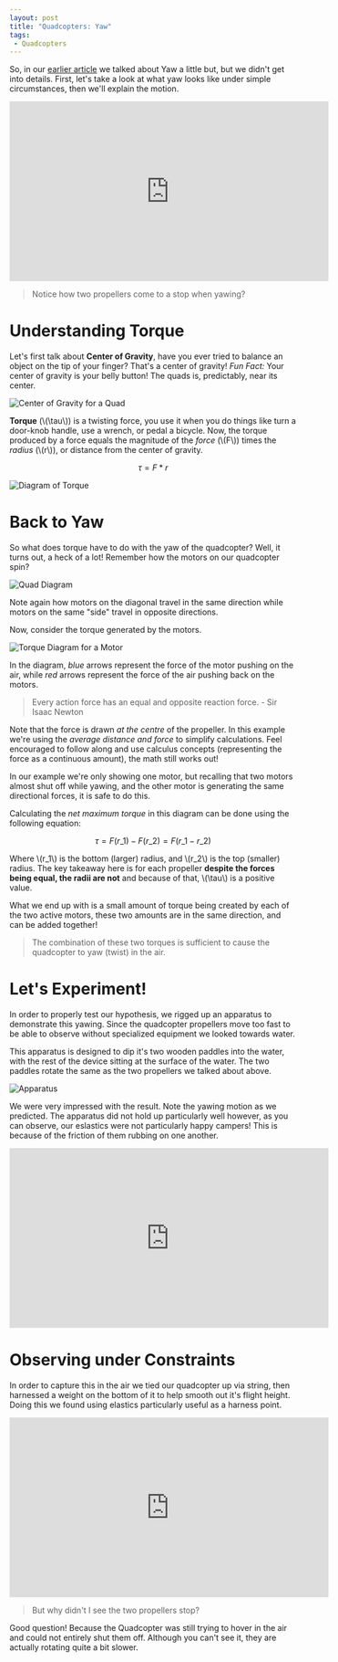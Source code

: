 ```yaml
---
layout: post
title: "Quadcopters: Yaw"
tags:
 - Quadcopters
---
```


So, in our [earlier article](/2015/05/19/quadcopters-orientation/) we talked about Yaw a little but, but we didn't get into details. First, let's take a look at what yaw looks like under simple circumstances, then we'll explain the motion.

<iframe width="560" height="315" src="https://www.youtube-nocookie.com/embed/lNNAw4XgGoM?rel=0" frameborder="0" allowfullscreen></iframe>

> Notice how two propellers come to a stop when yawing?

# Understanding Torque

Let's first talk about **Center of Gravity**, have you ever tried to balance an object on the tip of your finger? That's a center of gravity! *Fun Fact:* Your center of gravity is your belly button! The quads is, predictably, near its center.

![Center of Gravity for a Quad](/assets/2015/05/center.jpg)

**Torque** (\\(\tau\\)) is a twisting force, you use it when you do things like turn a door-knob handle, use a wrench, or pedal a bicycle. Now, the torque produced by a force equals the magnitude of the *force* (\\(F\\)) times the *radius* (\\(r\\)), or distance from the center of gravity.

$$ \tau = F*r $$

![Diagram of Torque](/assets/2015/05/torque-3.svg)

# Back to Yaw

So what does torque have to do with the yaw of the quadcopter? Well, it turns out, a heck of a lot! Remember how the motors on our quadcopter spin?

![Quad Diagram](/assets/2015/05/quad-1.svg)

Note again how motors on the diagonal travel in the same direction while motors on the same "side" travel in opposite directions.

Now, consider the torque generated by the motors.

![Torque Diagram for a Motor](/assets/2015/05/torque-diag-4.svg)

In the diagram, *blue* arrows represent the force of the motor pushing on the air, while *red* arrows represent the force of the air pushing back on the motors.

> Every action force has an equal and opposite reaction force. - Sir Isaac Newton

Note that the force is drawn *at the centre* of the propeller. In this example we're using the *average distance and force* to simplify calculations. Feel encouraged to follow along and use calculus concepts (representing the force as a continuous amount), the math still works out!

In our example we're only showing one motor, but recalling that two motors almost shut off while yawing, and the other motor is generating the same directional forces, it is safe to do this.

Calculating the *net maximum torque* in this diagram can be done using the following equation:

$$ \tau = F(r\_1)-F(r\_2) = F(r\_1-r\_2) $$

Where \\(r\_1\\) is the bottom (larger) radius, and \\(r\_2\\) is the top (smaller) radius. The key takeaway here is for each propeller **despite the forces being equal, the radii are not** and because of that, \\(\tau\\) is a positive value.

What we end up with is a small amount of torque being created by each of the two active motors, these two amounts are in the same direction, and can be added together!

> The combination of these two torques is sufficient to cause the quadcopter to yaw (twist) in the air.

# Let's Experiment!

In order to properly test our hypothesis, we rigged up an apparatus to demonstrate this yawing. Since the quadcopter propellers move too fast to be able to observe without specialized equipment we looked towards water.

This apparatus is designed to dip it's two wooden paddles into the water, with the rest of the device sitting at the surface of the water. The two paddles rotate the same as the two propellers we talked about above.

![Apparatus](/assets/2015/05/IMG_20150521_115330.jpg)

We were very impressed with the result. Note the yawing motion as we predicted. The apparatus did not hold up particularly well however, as you can observe, our eslastics were not particularly happy campers! This is because of the friction of them rubbing on one another.

<iframe width="560" height="315" src="https://www.youtube-nocookie.com/embed/_mr9RFb55MA?rel=0" frameborder="0" allowfullscreen></iframe>

# Observing under Constraints

In order to capture this in the air we tied our quadcopter up via string, then harnessed a weight on the bottom of it to help smooth out it's flight height. Doing this we found using elastics particularly useful as a harness point.

<iframe width="560" height="315" src="https://www.youtube-nocookie.com/embed/Hckv6u9C0y0?rel=0" frameborder="0" allowfullscreen></iframe>

> But why didn't I see the two propellers stop?

Good question! Because the Quadcopter was still trying to hover in the air and could not entirely shut them off. Although you can't see it, they are actually rotating quite a bit slower.
